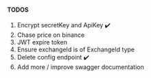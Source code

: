 #### TODOS

1. Encrypt secretKey and ApiKey ✔️
2. Chase price on binance
3. JWT expire token
4. Ensure exchangeId is of ExchangeId type
5. Delete config endpoint ✔️
6. Add more / improve swagger documentation
